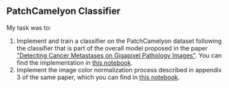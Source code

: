 ## PatchCamelyon Classifier

My task was to:
1. Implement and train a classifier on the PatchCamelyon dataset following the classifier that is part of the overall model proposed in the paper ["Detecting Cancer Metastases on Gigapixel Pathology Images"](https://arxiv.org/abs/1703.02442). You can find the implementation in [this notebook](pcam_training.ipynb).
2. Implement the image color normalization process described in appendix 3 of the same paper, which you can find in [this notebook](image_color_normalization.ipynb).
